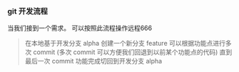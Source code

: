 ### git 开发流程
当我们接到一个需求。 可以按照此流程操作远程666

> 在本地基于开发分支 alpha 创建一个新分支 feature
  可以根据功能点进行多次 commit (多次 commit 可以方便我们回退到以前某个功能点的代码)
  直到最后一次 commit
> 功能完成切回到开发分支 alpha 
